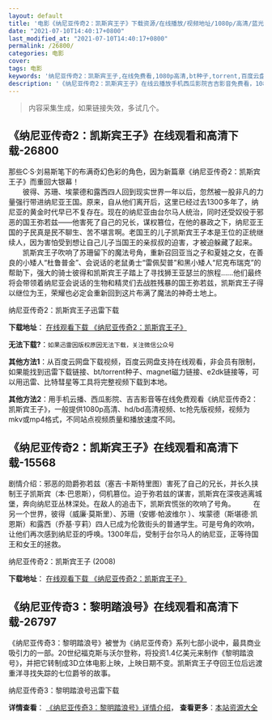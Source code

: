 ```yaml
---
layout: default
title: '电影《纳尼亚传奇2：凯斯宾王子》下载资源/在线播放/视频地址/1080p/高清/蓝光'
date: "2021-07-10T14:40:17+0800"
last_modified_at: "2021-07-10T14:40:17+0800"
permalink: /26800/
categories: 电影
cover:
tags: 电影
keywords: '纳尼亚传奇2：凯斯宾王子,在线免费看,1080p高清,bt种子,torrent,百度云盘,magnet,磁力链,迅雷下载资源'
description: '《纳尼亚传奇2：凯斯宾王子》在线云播放手机西瓜影院吉吉影音免费看，1080p高清bd/hd未删减完整版和tc抢先枪版，mkv/mp4格式，附带bt/torrent种子、magnet/磁力链、百度云盘、网盘资源迅雷下载链接'
---
```


>内容采集生成，如果链接失效，多试几个。


## 《纳尼亚传奇2：凯斯宾王子》在线观看和高清下载-26800

那些C·S·刘易斯笔下的布满奇幻色彩的角色，因为新篇章《纳尼亚传奇2：凯斯宾王子》而重回大银幕！<br />　　彼得、苏珊、埃蒙德和露西四人回到现实<span class="t_tag" onclick="tagshow(event)" href="tag.php?name=%CA%C0%BD%E7">世界一年以后，忽然被一股非凡的力量强行带进纳尼亚王国。原来，自从他们离开后，这里已经过去1300多年了，纳尼亚的黄金时代早已不复存在。现在的纳尼亚由台尔马人统治，同时还受奴役于邪恶的国王弥若兹——他害死了自己的兄长，谋权篡位，在他的暴政之下，纳尼亚王国的子民真是民不聊生、苦不堪言啊。老国王的儿子凯斯宾王子本是王位的正统继续人，因为害怕受到想让自己儿子当国王的亲叔叔的迫害，才被迫躲藏了起来。<br />　　凯斯宾王子吹响了苏珊留下的魔法号角，重新召回亚当之子和夏娃之女，在善良的小矮人&ldquo;杜鲁普金”、会说话的<span class="t_tag" onclick="tagshow(event)" href="tag.php?name=%C0%CF%CA%F3">老鼠勇士“雷佩契普”和黑小矮人&ldquo;尼克布瑞克&rdquo;的帮助下，强大的骑士彼得和凯斯宾王子踏上了寻找狮王亚瑟兰的旅程&hellip;…他们最终将会带领着纳尼亚会说话的生物和精灵们去战胜残暴的国王弥若兹，凯斯宾王子得以继位为王，荣耀也必定会重新回到这片布满了魔法的神奇土地上。


纳尼亚传奇2：凯斯宾王子迅雷下载

**下载地址**： [在线观看下载 《纳尼亚传奇2：凯斯宾王子》](https://www.993dy.com//vod-detail-id-19229.html) 


**无法下载?**：`如果迅雷因版权原因无法下载，关注微信公众号 `

**其他方法1**：从百度云网盘下载视频，百度云网盘支持在线观看，非会员有限制，如果能找到迅雷下载链接、bt/torrent种子、magnet磁力链接、e2dk链接等，可以用迅雷、比特彗星等工具将完整视频下载到本地。

**其他方法2**：用手机云播、西瓜影院、吉吉影音等在线免费观看《纳尼亚传奇2：凯斯宾王子》，一般提供1080p高清、hd/bd高清视频、tc抢先版视频，视频为mkv或mp4格式，不同站点视频质量和播放速度不同。


## 《纳尼亚传奇2：凯斯宾王子》在线观看和高清下载-15568

剧情介绍：邪恶的勋爵弥若兹（塞吉·卡斯特里图）害死了自己的兄长，并长久挟制王子凯斯宾（本·巴恩斯），伺机篡位。迫于弥若兹的谋害，凯斯宾在深夜逃离城堡，奔向纳尼亚丛林深处。在敌人的追击下，凯斯宾慌张的吹响了号角。  　　在另一个世界，彼得（威廉·莫斯里）、苏珊（安娜·帕波维尔 ）、埃蒙德（斯堪德·凯恩斯）和露西（乔基·亨莉）四人已成为伦敦街头的普通学生。可是号角的吹响，让他们再次感到纳尼亚的呼唤。1300年后，受制于台尔马人的纳尼亚，正等待国王和女王的拯救。


纳尼亚传奇2：凯斯宾王子 (2008)

**下载地址**： [在线观看下载 《纳尼亚传奇2：凯斯宾王子》](https://www.btbtdy.me/btdy/dy4528.html) 


## 《纳尼亚传奇3：黎明踏浪号》在线观看和高清下载-26797

《纳尼亚传奇3：黎明踏浪号》被誉为《纳尼亚传奇》系列七部小说中，最具商业吸引力的一部。20世纪福克斯与沃尔登称，将投资1.4亿美元来制作《黎明踏浪号》，并把它转制成3D立体电影上映，上映日期不变。凯斯宾王子夺回王位后远渡重洋寻找失踪的七位爵爷的故事。


纳尼亚传奇3：黎明踏浪号迅雷下载

**详情查看**： [《纳尼亚传奇3：黎明踏浪号》详情介绍](/movie/26797/)， **查看更多**：[本站资源大全](/movie/t/all/)

